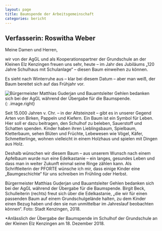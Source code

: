```yaml
---
layout: page
title: Baumspende der Arbeitsgemeinschaft
categories: bericht
---
```


Verfasserin: Roswitha Weber
---------------------------

Meine Damen und Herren,

wir von der AgGL und als Kooperationspartner der Grundschule an der
Kleinen Elz Kenzingen freuen uns sehr, heute – im Jahr des Jubiläums
„120 Jahre Schulhaus mit Schulanlage“ – diesen Baum einweihen zu können.

Es sieht nach Winterruhe aus – klar bei diesem Datum – aber man weiß,
der Baum bereitet sich auf das Frühjahr vor.

![Bürgermeister Matthias Guderjan und Bauamtsleiter Gehlen bedanken sich
bei der AgGL während der Übergabe für die
Baumspende.](assets/images/Baumspende-der-AgGL-am-18.12.2018-Bild-300x200.jpg){: .image.right}

Seit 15.000 Jahren v. Chr. – in der Altsteinzeit – gibt es in unserer
Gegend Arten von Birken, Pappeln und Kiefern. Ein Baum ist ein Symbol
für Leben. Hier soll er dazu beitragen, den Schulhof zu beleben,
Sauerstoff und Schatten spenden. Kinder haben ihren Lieblingsbaum,
Spielbaum, Kletterbaum, sehen Blüten und Früchte, Lebewesen wie Vögel,
Käfer, Schmetterlinge, wohnen vielleicht in einem Holzhaus und spielen
mit Dingen aus Holz.

Deshalb wünschen wir diesem Baum – aus unserem Wunsch nach einem
Apfelbaum wurde nun eine Edelkastanie – ein langes, gesundes Leben und
dass man in weiter Zukunft einmal seine Ringe zählen kann. Als
Schriftleiterin der PFORTE wünsche ich mir, dass einige Kinder eine
„Baumgeschichte“ für uns schreiben im Frühling oder Herbst.

Bürgermeister Matthias Guderjan und Bauamtsleiter Gehlen bedanken sich
bei der AgGL während der Übergabe für die Baumspende. Birgit Beck,
Schulleiterin (rechts) freut sich über die Edelkastanie, „die wir für
einen passenden Baum auf einem Grundschulgelände halten, zu dem Kinder
einen Bezug haben und den sie nun unmittelbar im Jahreslauf beobachten
können“. Foto: Stadt Kenzingen, 2018.

\*Anlässlich der Übergabe der Baumspende im Schulhof der Grundschule an
der Kleinen Elz Kenzingen am 18. Dezember 2018.
